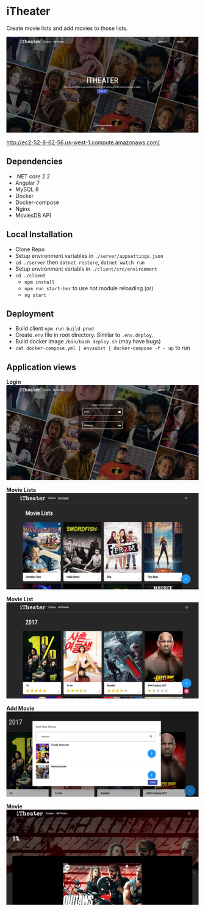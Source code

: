 # iTheater

Create movie lists and add movies to those lists.

![alt text](https://raw.githubusercontent.com/duncan-G/iTheater/master/docs/images/landing.PNG)

http://ec2-52-8-62-56.us-west-1.compute.amazonaws.com/

## Dependencies
- .NET core 2.2
- Angular 7
- MySQL 8
- Docker
- Docker-compose
- Nginx
- MoviesDB API

##  Local Installation
- Clone Repo
- Setup environment variables in `./server/appsettings.json`
- `cd ./server` then `dotnet restore`, `dotnet watch run`
- Setup environment variabls in `./client/src/environment`
- `cd ./client`
  - `npm install`
  - `npm run start-hmr` to use hot module reloading (or)
  - `ng start` 
  
 ## Deployment
 - Build client `npm run build-prod`
 - Create`.env` file in root directory. Similar to `.env.deploy`.
 - Build docker image `/bin/bash deploy.sh` (may have bugs)
 - `cat docker-compose.yml | envsubst | docker-compose -f - up` to run

## Application views
**Login**
![alt text](https://raw.githubusercontent.com/duncan-G/iTheater/master/docs/images/login.PNG)

**Movie Lists**
![alt text](https://raw.githubusercontent.com/duncan-G/iTheater/master/docs/images/movielists.PNG)

**Movie List**
![alt text](https://raw.githubusercontent.com/duncan-G/iTheater/master/docs/images/movies.PNG)

**Add Movie**
![alt text](https://raw.githubusercontent.com/duncan-G/iTheater/master/docs/images/add_movie.PNG)

**Movie**
![alt text](https://raw.githubusercontent.com/duncan-G/iTheater/master/docs/images/watch_trailer.PNG)
